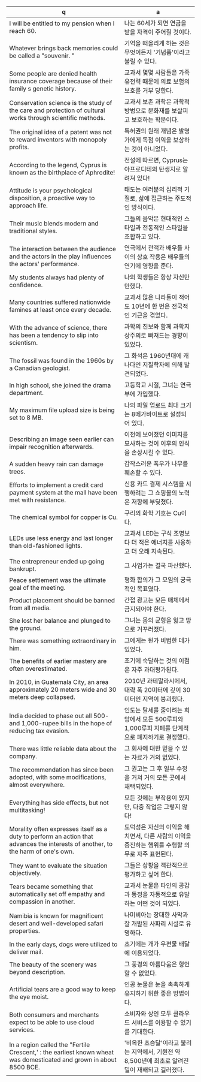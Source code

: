 q | a
---|---
I will be entitled to my pension when I reach 60.		| 나는 60세가 되면 연금을 받을 자격이 주어질 것이다.
Whatever brings back memories could be called a "souvenir. "	| 기억을 떠올리게 하는 것은 무엇이든지 '기념품'이라고 불릴 수 있다.
Some people are denied health insurance coverage because of their family s genetic history.	| 교과서 몇몇 사람들은 가족 유전력 때문에 의료 보험의 보호를 거부 당한다.
Conservation science is the study of the care and protection of cultural works through scientific methods.	| 교과서 보존 과학은 과학적 방법으로 문화재를 보살피고 보호하는 학문이다.
The original idea of a patent was not to reward inventors with monopoly profits.	| 특허권의 원래 개념은 발명가에게 독점 이익을 보상하는 것이 아니었다.
According to the legend, Cyprus is known as the birthplace of Aphrodite! 	| 전설에 따르면, Cyprus는 아프로디테의 탄생지로 알려져 있다!
Attitude is your psychological disposition, a proactive way to approach life.	| 태도는 여러분의 심리적 기질로, 삶에 접근하는 주도적인 방식이다.
Their music blends modern and traditional styles.	| 그들의 음악은 현대적인 스타일과 전통적인 스타일을 조합하고 있다.
The interaction between the audience and the actors in the play influences the actors' performance. 	| 연극에서 관객과 배우들 사이의 상호 작용은 배우들의 연기에 영향을 준다.
My students always had plenty of confidence.	| 나의 학생들은 항상 자신만만했다.
Many countries suffered nationwide famines at least once every decade.	| 교과서 많은 나라들이 적어도 10년에 한 번은 전국적인 기근을 겪었다.
With the advance of science, there has been a tendency to slip into scientism.	| 과학의 진보와 함께 과학지상주의로 빠져드는 경향이 있었다.
The fossil was found in the 1960s by a Canadian geologist.	| 그 화석은 1960년대에 캐나다인 지질학자에 의해 발견되었다.
In high school, she joined the drama department.	| 고등학교 시절, 그녀는 연극부에 가입했다.
My maximum file upload size is being set to 8 MB.	| 나의 파일 업로드 최대 크기는 8메가바이트로 설정되어 있다.
Describing an image seen earlier can impair recognition afterwards.	| 이전에 보여졌던 이미지를 묘사하는 것이 이후의 인식을 손상시킬 수 있다.
A sudden heavy rain can damage trees.	| 갑작스러운 폭우가 나무를 훼손할 수 있다.
Efforts to implement a credit card payment system at the mall have been met with resistance.	| 신용 카드 결제 시스템을 시행하려는 그 쇼핑몰의 노력은 저항에 부딪쳤다.
The chemical symbol for copper is Cu.	| 구리의 화학 기호는 Cu이다.
LEDs use less energy and last longer than old-fashioned lights.	| 교과서 LED는 구식 조명보다 더 적은 에너지를 사용하고 더 오래 지속된다. 
The entrepreneur ended up going bankrupt.	| 그 사업가는 결국 파산했다.
Peace settlement was the ultimate goal of the meeting.	| 평화 합의가 그 모임의 궁극적인 목표였다.
Product placement should be banned from all media.	| 간접 광고는 모든 매체에서 금지되어야 한다.
She lost her balance and plunged to the ground.		| 그녀는 몸의 균형을 잃고 땅으로 거꾸러졌다.
There was something extraordinary in him.	| 그에게는 뭔가 비범한 데가 있었다.
The benefits of earlier mastery are often overestimated.	| 조기에 숙달하는 것의 이점은 자주 과대평가된다. 
In 2010, in Guatemala City, an area approximately 20 meters wide and 30 meters deep collapsed. 	| 2010년 과테말라시에서, 대략 폭 20미터에 깊이 30미터인 지역이 붕괴했다.
India decided to phase out all 500- and 1,000-rupee bills in the hope of reducing tax evasion.	| 인도는 탈세를 줄이려는 희망에서 모든 500루피와 1,000루피 지폐를 단계적으로 폐지하기로 결정했다.
There was little reliable data about the company.	| 그 회사에 대한 믿을 수 있는 자료가 거의 없었다.
The recommendation has since been adopted, with some modifications, almost everywhere.	| 그 권고는 그 후 일부 수정을 거쳐 거의 모든 곳에서 채택되었다. 
Everything has side effects, but not multitasking!	| 모든 것에는 부작용이 있지만, 다중 작업은 그렇지 않다!
Morality often expresses itself as a duty to perform an action that advances the interests of another, to the harm of one's own.	| 도덕성은 자신의 이익을 해치면서, 다른 사람의 이익을 증진하는 행위를 수행할 의무로 자주 표현된다.
They want to evaluate the situation objectively.	| 그들은 상황을 객관적으로 평가하고 싶어 한다.
Tears became something that automatically set off empathy and compassion in another.	| 교과서 눈물은 타인의 공감과 동정을 자동적으로 유발하는 어떤 것이 되었다.
Namibia is known for magnificent desert and well-developed safari properties.	| 나미비아는 장대한 사막과 잘 개발된 사파리 시설로 유명하다.
In the early days, dogs were utilized to deliver mail.	| 초기에는 개가 우편물 배달에 이용되었다.
The beauty of the scenery was beyond description.	| 그 풍경의 아름다움은 형언할 수 없었다.
Artificial tears are a good way to keep the eye moist.	| 인공 눈물은 눈을 촉촉하게 유지하기 위한 좋은 방법이다.
Both consumers and merchants expect to be able to use cloud services. 	| 소비자와 상인 모두 클라우드 서비스를 이용할 수 있기를 기대한다.
In a region called the "Fertile Crescent,' : the earliest known wheat was domesticated and grown in about 8500 BCE.	| '비옥한 초승달'이라고 불리는 지역에서, 기원전 약 8,500년에 최초로 알려진 밀이 재배되고 길러졌다.
